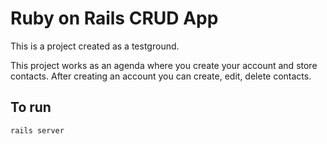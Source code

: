 # Ruby on Rails CRUD App

This is a project created as a testground.

This project works as an agenda where you create your account and store contacts.
After creating an account you can create, edit, delete contacts.

## To run
```
rails server
```

